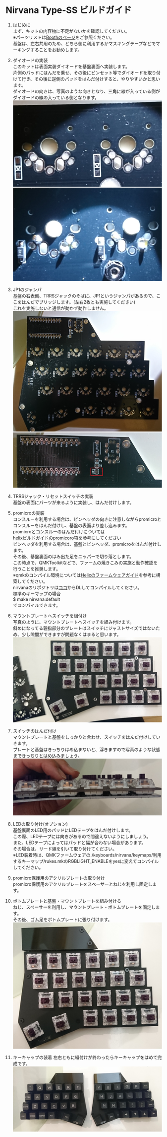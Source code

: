 # Nirvana Type-SS ビルドガイド
  
  1. はじめに  
  まず、キットの内容物に不足がないかを確認してください。  
  ※パーツリストは[Boothのページ](https://nirvanakbd.booth.pm/items/1225722)をご参照ください。  
  基盤は、左右共用のため、どちら側に利用するかマスキングテープなどでマーキングすることをお勧めします。 

  1. ダイオードの実装  
  このキットは表面実装ダイオードを基盤裏面へ実装します。  
  片側のパッドにはんだを乗せ、その後にピンセット等でダイオードを取り付けて行き、その後に逆側のパッドをはんだ付けすると、やりやすいかと思います。  
  ダイオードの向きは、写真のような向きとなり、三角に線が入っている側がダイオードの線の入っている側となります。 
  ![SS-smd-mark](./img/ss-smd-mark.jpg) 
  ![SS-smd-sol](./img/ss-smd-sol.jpg) 
    
  1. JP1のジャンパ  
  基盤の右表側、TRRSジャックのそばに、JP1というジャンパがあるので、ここをはんだでブリッジします。(左右2枚とも実施してください)  
  これを実施しないと通信が動かず動作しません。 
  ![SS-pcb-right](./img/ss-pcb.jpg) 
  ![SS-pcb-JP1](./img/ss-JP1.jpg)  
    
  1. TRRSジャック・リセットスイッチの実装  
  基盤の表面にパーツが来るように実装し、はんだ付けします。

  1. promicroの実装  
  コンスルーを利用する場合は、ピンヘッダの向きに注意しながらpromicroとコンスルーをはんだ付けし、基盤の表面より差し込みます。  
  promicroとコンスルーのはんだ付けについては  
  [helixビルドガイドのpromicoro項](https://github.com/MakotoKurauchi/helix/blob/master/Doc/buildguide_jp.md)を参考にしてください   
  ピンヘッダを利用する場合は、基盤とピンヘッダ、promicroをはんだ付けします。  
  その後、基盤裏面のはみ出た足をニッパーで切り落とします。  
  この時点で、QMKToolkitなどで、ファームの焼きこみの実施と動作確認を行うことを推奨します。  
  ※qmkのコンパイル環境については[Helixのファームウェアガイド](https://github.com/MakotoKurauchi/helix/blob/master/Doc/firmware_jp.md)を参考に構築してください。  
  nirvanaのリポジトリは[ココ](https://github.com/KaedeAsatsuki/qmk_firmware)からDLしてコンパイルしてください。  
  標準のキーマップの場合  
  $ make nirvana:default  
  でコンパイルできます。
    
  1. マウントプレートへスイッチを組付け  
  写真のように、マウントプレートへスイッチを組み付けます。  
  斜めになってる親指部分のプレートはスイッチにジャストサイズではないため、少し隙間ができますが問題なくはまると思います。 
  ![SS-mount](./img/ss-mount.jpg)

    
  1. スイッチのはんだ付け  
  マウントプレートと基盤をしっかりと合わせ、スイッチをはんだ付けしていきます。  
  プレートと基盤はきっちりはめ込まないと、浮きますので写真のような状態まできっちりとはめ込みましょう。
  ![SS-mount](./img/ss-mount-pcb.jpg)
    
  1. LEDの取り付け(オプション)  
  基盤裏面のLED用のパッドにLEDテープをはんだ付けします。  
  この際、LEDテープには向きがあるので間違えないようにしましょう。  
  また、LEDテープによってはパッドと幅が合わない場合があります。  
  その場合は、リード線を引いて取り付けてください。  
  ※LED装着時は、QMKファームウェアの./keyboards/nirvana/keymaps/利用するキーマップ/rukes.mkのRGBLIGHT_ENABLEをyesに変えてコンパイルしてください。

    
  1. promicro保護用のアクリルプレートの取り付け  
  promicro保護用のアクリルプレートをスペーサーとねじを利用し固定します。  
    
  1. ボトムプレートと基盤・マウントプレートを組み付ける  
  ねじ、スペーサーを利用し、マウントプレート・ボトムプレートを固定します。  
  その後、ゴム足をボトムプレートに張り付けます。 
  ![SS-right](./img/ss-right.jpg)  

  1. キーキャップの装着
  左右ともに組付けが終わったらキーキャップをはめて完成です。  
  ![SS-dsa1u](./img/ss-dsa1u.jpg)
